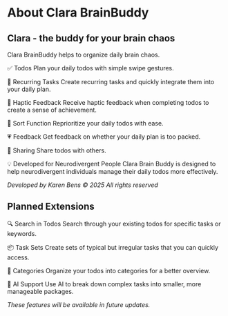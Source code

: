 # About Clara BrainBuddy

## Clara - the buddy for your brain chaos

Clara BrainBuddy helps to organize daily brain chaos.

✅ Todos Plan your daily todos with simple swipe gestures.

📅 Recurring Tasks Create recurring tasks and quickly integrate them into your daily plan.

📱 Haptic Feedback Receive haptic feedback when completing todos to create a sense of achievement.

🔄 Sort Function Reprioritize your daily todos with ease.

💗 Feedback Get feedback on whether your daily plan is too packed.

🔗 Sharing Share todos with others.

💡 Developed for Neurodivergent People Clara Brain Buddy is designed to help neurodivergent individuals manage their daily todos more effectively.

_Developed by Karen Bens © 2025 All rights reserved_

## Planned Extensions

🔍 Search in Todos Search through your existing todos for specific tasks or keywords.

📦 Task Sets Create sets of typical but irregular tasks that you can quickly access.

📁 Categories Organize your todos into categories for a better overview.

🤖 AI Support Use AI to break down complex tasks into smaller, more manageable packages.

_These features will be available in future updates._

